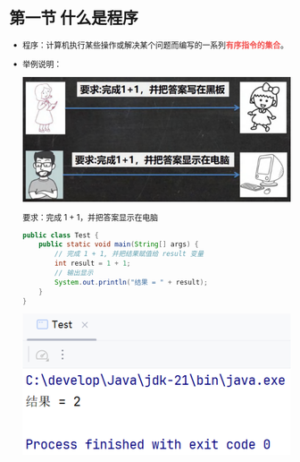 # 第一节 什么是程序

- 程序：计算机执行某些操作或解决某个问题而编写的一系列<strong style="color: #f3514f">有序指令的集合</strong>。

- 举例说明：

  ![](https://raw.githubusercontent.com/wehome-h/typora-images-repository/main/images/20240413141648.png)

  要求：完成 1 + 1，并把答案显示在电脑

  ```java
  public class Test {
      public static void main(String[] args) {
          // 完成 1 + 1, 并把结果赋值给 result 变量
          int result = 1 + 1;
          // 输出显示
          System.out.println("结果 = " + result);
      }
  }
  ```

  ![](https://raw.githubusercontent.com/wehome-h/typora-images-repository/main/images/20240413165828.png)
